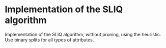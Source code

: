 # Implementation of the SLIQ algorithm

Implementation of the SLIQ algorithm, without pruning, using the heuristic.
Use binary splits for all types of attributes.
